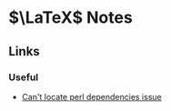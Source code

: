 # $\LaTeX$ Notes

## Links

### Useful

  - [Can't locate perl dependencies issue](https://github.com/cmhughes/latexindent.pl/issues/104)
